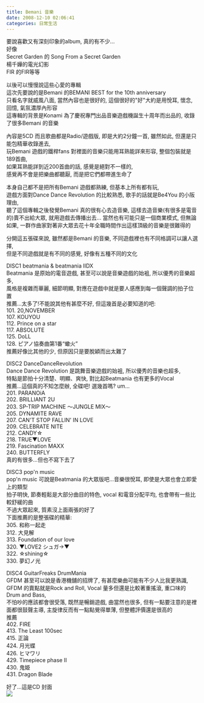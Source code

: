 ```yaml
---
title: Bemani 音樂
date: 2008-12-10 02:06:41
categories: 日常生活
---
```


  
要說喜歡又有深刻印象的album, 真的有不少...  
好像  
Secret Garden 的 Song From a Secret Garden  
楊千嬅的電光幻影  
FIR 的FIR等等  
  
以後可以慢慢說這些心愛的專輯  
這次先要說的是Bemani 的BEMANI BEST for the 10th anniversary  
只看名字就威風八面, 當然內容也是很好的, 這個很好的"好"大約是用悅耳, 懷念, 回憶, 氣氛濃厚內形容  
這專輯的背景是Konami 為了慶祝專門出品音樂遊戲機誕生十周年而出品的, 收錄了很多Bemani 的音樂  
  
內容是5CD 而且歌曲都是Radio/遊戲版, 即是大約2分鐘一首, 雖然如此, 但還是只能包精華收錄進去,   
玩Bemani 遊戲的鐵桿fans 對裡面的音樂只能用耳熟能詳來形容, 整個包裝就是189首曲,   
如果耳熟能詳到近200首曲的話, 感覺是絕對不一樣的,  
感覺再不會是把樂曲都聽厭, 而是把它們都帶進生命了  
  
本身自己都不是把所有Bemani 遊戲都熟練, 但基本上所有都有玩,   
遊戲方面對Dance Dance Revolution 的比較熟悉, 歌手的話就是Be4You 的小阪理由,   
聽了這個專輯之後發覺Bemani 真的很有心去造音樂, 這樣去造音樂(有很多是電音的)賣不出給大眾, 就用遊戲去傳播出去... 當然也有可能只是一個商業模式, 但無論如果, 一群作曲家對著非大眾去花十年全職時間作出這樣頂級的音樂是很難得的  
  
分開這五張碟來說, 雖然都是Bemani 的音樂, 不同遊戲裡也有不同格調可以讓人選擇,   
但是不同遊戲就是有不同的感覺, 好像有五種不同的文化  
  
DISC1 beatmania &amp; beatmania IIDX  
Beatmania 是原始的電音遊戲, 甚至可以說是音樂遊戲的始袓, 所以優秀的音樂超多,   
風格是複雜而華麗, 細節明顯, 對應在遊戲中就是要人感應到每一個聲調的拍子位置  
推薦...太多了!不能說其他有甚麼不好, 但這幾首是必要知道的吧:   
101. 20,NOVEMBER  
107. KOUYOU  
112. Prince on a star  
117. ABSOLUTE  
125. DoLL  
128. ピアノ協奏曲第1番“蠍火”  
推薦好像比其他的少, 但原因只是要脫穎而出太難了  
  
DISC2 DanceDanceRevolution  
Dance Dance Revolution 是跳舞音樂遊戲的始袓, 所以優秀的音樂也超多,  
特點是節拍十分清楚、明顯、爽快, 對比起Beatmania 也有更多的Vocal  
推薦...這個真的不知怎麼辦, 全碟吧! 選幾首嗎? um...  
201. PARANOiA  
202. BRILLIANT 2U  
203. SP-TRIP MACHINE ～JUNGLE MIX～  
205. DYNAMITE RAVE  
207. CAN'T STOP FALLIN' IN LOVE  
209. CELEBRATE NITE  
212. CANDY☆  
218. TRUE▼LOVE  
219. Fascination MAXX  
240. BUTTERFLY  
真的有很多...但也不寫下去了  
  
DISC3 pop'n music  
pop'n music 可說是Beatmania 的大眾版吧...音樂很悅耳, 即使是大眾也會立即愛上的類型  
拍子明快, 節奏輕鬆是大部分曲目的特色, vocal 和電音分配平均, 也會帶有一些比較舒緩的曲  
不過大眾起來, 質素沒上面兩張的好了  
下面推薦的是整張碟的精華:  
305. 和称一起走  
312. 大見解  
313. Foundation of our love  
320. ▼LOVE2 シュガ→▼  
322. ☆shining☆  
330. 夢幻ノ光  
  
DISC4 GuitarFreaks DrumMania  
GFDM 甚至可以說是香港機舖的招牌了, 有甚麼樂曲可能有不少人比我更熟識,   
GFDM 的賣點就是Rock and Roll, Vocal 量多但還是比較著重搖滾, 重口味的Drum and Bass,  
不怕吵的應該都會很受落, 既然是暢銷遊戲, 曲當然也很多, 但有一點要注意的是裡面都很鼓聲主導, 主旋律反而有一點點覺得單薄, 但整體評價還是很高的  
推薦  
402. FIRE  
413. The Least 100sec  
415. 正論  
424. 月光蝶  
426. ヒマワリ  
429. Timepiece phase II  
430. 鬼姫  
431. Dragon Blade  
  
好了...這是CD 封面  
![](http://i274.photobucket.com/albums/jj256/rain0o/BEMANI-BEST-for-the-10th-anniversar.jpg)  